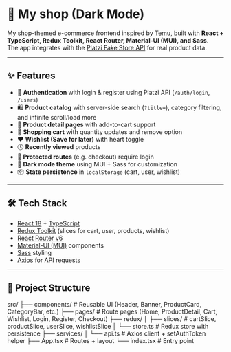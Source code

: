 # 🛒 My shop (Dark Mode)

My shop-themed e-commerce frontend inspired by [Temu](https://temu.com), built with **React + TypeScript, Redux Toolkit, React Router, Material-UI (MUI), and Sass**.  
The app integrates with the [Platzi Fake Store API](https://fakeapi.platzi.com/) for real product data.

---

## ✨ Features

- 🔑 **Authentication** with login & register using Platzi API (`/auth/login`, `/users`)
- 🛍️ **Product catalog** with server-side search (`?title=`), category filtering, and infinite scroll/load more
- 📄 **Product detail pages** with add-to-cart support
- 🛒 **Shopping cart** with quantity updates and remove option
- ❤️ **Wishlist (Save for later)** with heart toggle
- 🕓 **Recently viewed** products
- 🔐 **Protected routes** (e.g. checkout) require login
- 🎨 **Dark mode theme** using MUI + Sass for customization
- 📦 **State persistence** in `localStorage` (cart, user, wishlist)

---

## 🛠️ Tech Stack

- [React 18](https://react.dev/) + [TypeScript](https://www.typescriptlang.org/)
- [Redux Toolkit](https://redux-toolkit.js.org/) (slices for cart, user, products, wishlist)
- [React Router v6](https://reactrouter.com/en/main)
- [Material-UI (MUI)](https://mui.com/) components
- [Sass](https://sass-lang.com/) styling
- [Axios](https://axios-http.com/) for API requests

---

## 📂 Project Structure

src/
├── components/ # Reusable UI (Header, Banner, ProductCard, CategoryBar, etc.)
├── pages/ # Route pages (Home, ProductDetail, Cart, Wishlist, Login, Register, Checkout)
├── redux/
│ ├── slices/ # cartSlice, productSlice, userSlice, wishlistSlice
│ └── store.ts # Redux store with persistence
├── services/
│ └── api.ts # Axios client + setAuthToken helper
├── App.tsx # Routes + layout
└── index.tsx # Entry point